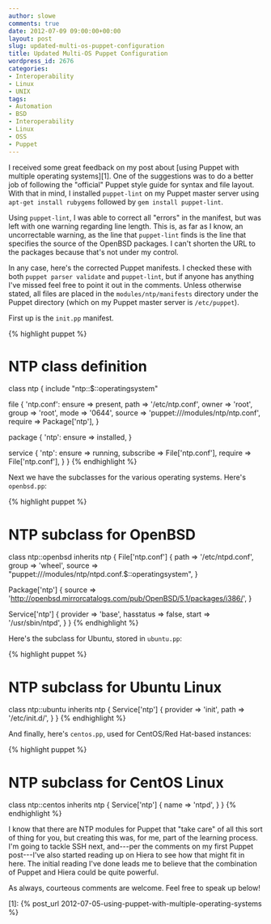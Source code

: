 ```yaml
---
author: slowe
comments: true
date: 2012-07-09 09:00:00+00:00
layout: post
slug: updated-multi-os-puppet-configuration
title: Updated Multi-OS Puppet Configuration
wordpress_id: 2676
categories:
- Interoperability
- Linux
- UNIX
tags:
- Automation
- BSD
- Interoperability
- Linux
- OSS
- Puppet
---
```


I received some great feedback on my post about [using Puppet with multiple operating systems][1]. One of the suggestions was to do a better job of following the "official" Puppet style guide for syntax and file layout. With that in mind, I installed `puppet-lint` on my Puppet master server using `apt-get install rubygems` followed by `gem install puppet-lint`.

Using `puppet-lint`, I was able to correct all "errors" in the manifest, but was left with one warning regarding line length. This is, as far as I know, an uncorrectable warning, as the line that `puppet-lint` finds is the line that specifies the source of the OpenBSD packages. I can't shorten the URL to the packages because that's not under my control.

In any case, here's the corrected Puppet manifests. I checked these with both `puppet parser validate` and `puppet-lint`, but if anyone has anything I've missed feel free to point it out in the comments. Unless otherwise stated, all files are placed in the `modules/ntp/manifests` directory under the Puppet directory (which on my Puppet master server is `/etc/puppet`).

First up is the `init.pp` manifest.

{% highlight puppet %}
# NTP class definition

class ntp {
  include "ntp::$::operatingsystem"

  file { 'ntp.conf':
    ensure        => present,
    path          => '/etc/ntp.conf',
    owner         => 'root',
    group         => 'root',
    mode          => '0644',
    source        => 'puppet:///modules/ntp/ntp.conf',
    require       => Package['ntp'],
  }

  package { 'ntp':
    ensure        => installed,
  }

  service { 'ntp':
    ensure        => running,
    subscribe     => File['ntp.conf'],
    require       => File['ntp.conf'],
  }
}
{% endhighlight %}

Next we have the subclasses for the various operating systems. Here's `openbsd.pp`:

{% highlight puppet %}
# NTP subclass for OpenBSD
    
class ntp::openbsd inherits ntp {
  File['ntp.conf'] {
    path          => '/etc/ntpd.conf',
    group         => 'wheel',
    source        => "puppet:///modules/ntp/ntpd.conf.$::operatingsystem",
  }

  Package['ntp'] {
    source        => 'http://openbsd.mirrorcatalogs.com/pub/OpenBSD/5.1/packages/i386/',
  }

  Service['ntp'] {
    provider      => 'base',
    hasstatus     => false,
    start         => '/usr/sbin/ntpd',
  }
}
{% endhighlight %}

Here's the subclass for Ubuntu, stored in `ubuntu.pp`:

{% highlight puppet %}
# NTP subclass for Ubuntu Linux
    
class ntp::ubuntu inherits ntp {
  Service['ntp'] {
    provider      => 'init',
    path          => '/etc/init.d/',
  }
}
{% endhighlight %}

And finally, here's `centos.pp`, used for CentOS/Red Hat-based instances:

{% highlight puppet %}
# NTP subclass for CentOS Linux
    
class ntp::centos inherits ntp {
  Service['ntp'] {
    name          => 'ntpd',
  }
}
{% endhighlight %}

I know that there are NTP modules for Puppet that "take care" of all this sort of thing for you, but creating this was, for me, part of the learning process. I'm going to tackle SSH next, and---per the comments on my first Puppet post---I've also started reading up on Hiera to see how that might fit in here. The initial reading I've done leads me to believe that the combination of Puppet and Hiera could be quite powerful.

As always, courteous comments are welcome. Feel free to speak up below!

[1]: {% post_url 2012-07-05-using-puppet-with-multiple-operating-systems %}
